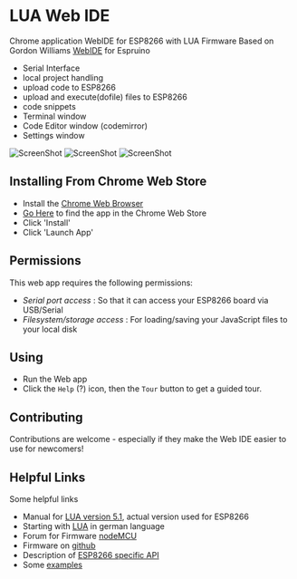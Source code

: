 LUA Web IDE
======================
Chrome application WebIDE for ESP8266 with LUA Firmware
Based on Gordon Williams [WebIDE](https://github.com/espruino/EspruinoWebIDE) for Espruino

* Serial Interface
* local project handling
* upload code to ESP8266
* upload and execute(dofile) files to ESP8266
* code snippets
* Terminal window
* Code Editor window (codemirror)
* Settings window

![ScreenShot](https://github.com/jumjum123/ESP8266WebIDE/raw/master/img/WebIDE.JPG)
![ScreenShot](https://github.com/jumjum123/ESP8266WebIDE/raw/master/img/WebIDERunning.JPG)
![ScreenShot](https://github.com/jumjum123/ESP8266WebIDE/raw/master/img/WebIDEAbout.JPG)

Installing From Chrome Web Store
----------------------------

* Install the [Chrome Web Browser](https://www.google.com/intl/en/chrome/browser/)
* [Go Here](https://chrome.google.com/webstore/detail/lua-web-ide/imcadgiofccfolmogolfjnahpphaepfe) to find the app in the Chrome Web Store
* Click 'Install'
* Click 'Launch App'

Permissions
----------

This web app requires the following permissions:
* *Serial port access* : So that it can access your ESP8266 board via USB/Serial
* *Filesystem/storage access* : For loading/saving your JavaScript files to your local disk

Using
-----

* Run the Web app
* Click the `Help` (?) icon, then the `Tour` button to get a guided tour.

Contributing
------------

Contributions are welcome - especially if they make the Web IDE easier to use for newcomers!

Helpful Links
-------------
Some helpful links
* Manual for [LUA version 5.1](http://www.lua.org/manual/5.1/index.html#index), actual version used for ESP8266
* Starting with [LUA](http://lua.gts-stolberg.de/) in german language
* Forum for Firmware [nodeMCU](http://www.esp8266.com/viewforum.php?f=17&sid=d816fd9e30459c42e857d1c95f7924f7)
* Firmware on [github](https://github.com/nodemcu/nodemcu-firmware)
* Description of [ESP8266 specific API](https://github.com/nodemcu/nodemcu-firmware/wiki/nodemcu_api_en)
* Some [examples](http://nodemcu.com/index_en.html)
